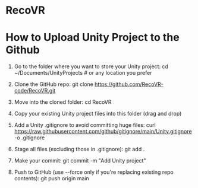 # RecoVR
# How to Upload Unity Project to the Github 
1. Go to the folder where you want to store your Unity project:
cd ~/Documents/UnityProjects # or any location you prefer

2. Clone the GitHub repo:
git clone https://github.com/RecoVR-code/RecoVR.git

3. Move into the cloned folder:
cd RecoVR

4. Copy your existing Unity project files into this folder (drag and drop)

5. Add a Unity .gitignore to avoid committing huge files:
curl https://raw.githubusercontent.com/github/gitignore/main/Unity.gitignore -o .gitignore

6. Stage all files (excluding those in .gitignore):
git add .

7. Make your commit:
git commit -m "Add Unity project"

8. Push to GitHub (use --force only if you're replacing existing repo contents):
git push origin main

